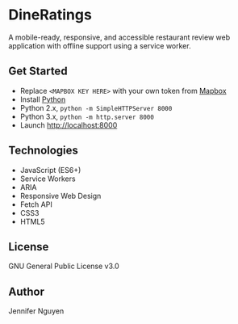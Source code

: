 # DineRatings
A mobile-ready, responsive, and accessible restaurant review web application with offline support using a service worker.


## Get Started
- Replace `<MAPBOX KEY HERE>` with your own token from [Mapbox](https://www.mapbox.com/)
- Install [Python](https://www.python.org/)
- Python 2.x, `python -m SimpleHTTPServer 8000`
- Python 3.x, `python -m http.server 8000`
- Launch [http://localhost:8000](http://localhost:8000)

## Technologies
- JavaScript (ES6+)
- Service Workers 
- ARIA
- Responsive Web Design
- Fetch API 
- CSS3
- HTML5

## License
GNU General Public License v3.0

## Author
Jennifer Nguyen